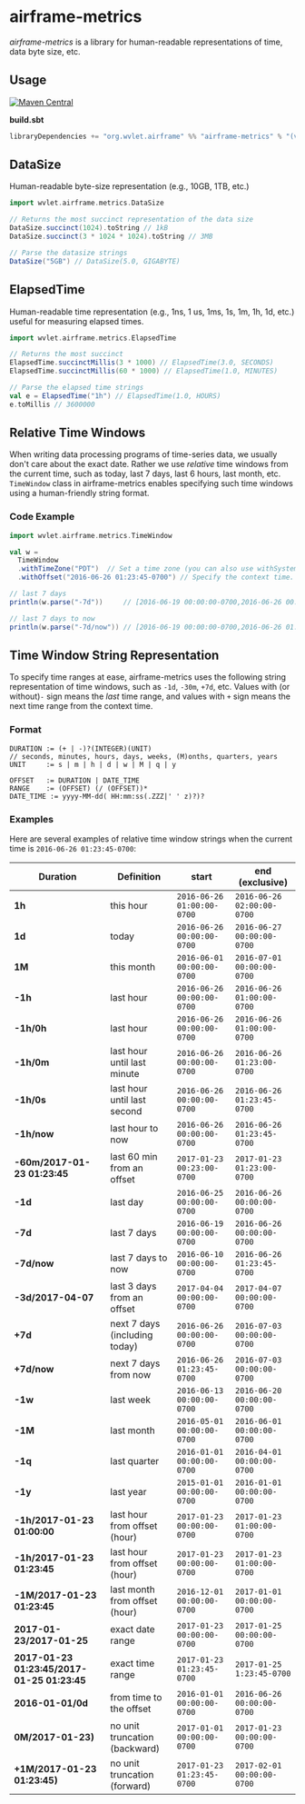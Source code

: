 airframe-metrics
====

*airframe-metrics* is a library for human-readable representations of time, data byte size, etc.


## Usage
[![Maven Central](https://maven-badges.herokuapp.com/maven-central/org.wvlet.airframe/airframe-surface_2.12/badge.svg)](http://central.maven.org/maven2/org/wvlet/airframe/airframe-metrics_2.12/)

**build.sbt**

```scala
libraryDependencies += "org.wvlet.airframe" %% "airframe-metrics" % "(version)"
```


## DataSize

Human-readable byte-size representation (e.g., 10GB, 1TB, etc.)

```scala
import wvlet.airframe.metrics.DataSize

// Returns the most succinct representation of the data size
DataSize.succinct(1024).toString // 1kB
DataSize.succinct(3 * 1024 * 1024).toString // 3MB

// Parse the datasize strings
DataSize("5GB") // DataSize(5.0, GIGABYTE)
```

## ElapsedTime

Human-readable time representation (e.g., 1ns, 1 us, 1ms, 1s, 1m, 1h, 1d, etc.) useful for
measuring elapsed times.

```scala
import wvlet.airframe.metrics.ElapsedTime

// Returns the most succinct
ElapsedTime.succinctMillis(3 * 1000) // ElapsedTime(3.0, SECONDS)
ElapsedTime.succinctMillis(60 * 1000) // ElapsedTime(1.0, MINUTES)

// Parse the elapsed time strings
val e = ElapsedTime("1h") // ElapsedTime(1.0, HOURS)
e.toMillis // 3600000
```


## Relative Time Windows

When writing data processing programs of time-series data, we usually don't care about the exact date. Rather we use *relative* time windows from the current time, such as today, last 7 days, last 6 hours, last month, etc.
`TimeWindow` class in airframe-metrics enables specifying such time windows using a human-friendly string format.

### Code Example
```scala
import wvlet.airframe.metrics.TimeWindow

val w =
  TimeWindow
  .withTimeZone("PDT")  // Set a time zone (you can also use withSystemTimeZone, withUTC, etc.)
  .withOffset("2016-06-26 01:23:45-0700") // Specify the context time. The default is the current time.

// last 7 days
println(w.parse("-7d"))     // [2016-06-19 00:00:00-0700,2016-06-26 00:00:00-0700)

// last 7 days to now
println(w.parse("-7d/now")) // [2016-06-19 00:00:00-0700,2016-06-26 01:23:45-0700)
```

## Time Window String Representation

To specify time ranges at ease, airframe-metrics uses the following string representation of time windows, such as `-1d`, `-30m`, `+7d`, etc.
Values with (or without)`-` sign means the *last* time range, and values with `+` sign means the next time range from the context time.

### Format

```
DURATION := (+ | -)?(INTEGER)(UNIT)
// seconds, minutes, hours, days, weeks, (M)onths, quarters, years
UNIT     := s | m | h | d | w | M | q | y

OFFSET   := DURATION | DATE_TIME
RANGE    := (OFFSET) (/ (OFFSET))*
DATE_TIME := yyyy-MM-dd( HH:mm:ss(.ZZZ|' ' z)?)?
```

### Examples

Here are several examples of relative time window strings when the current time is `2016-06-26 01:23:45-0700`:

| Duration| Definition | start      | end (exclusive) |
|---------|------------|------------|-----------------|
|   __1h__    | this hour  | `2016-06-26 01:00:00-0700` | `2016-06-26 02:00:00-0700` |
|   __1d__    | today | `2016-06-26 00:00:00-0700` | `2016-06-27 00:00:00-0700` |
|   __1M__    | this month | `2016-06-01 00:00:00-0700` | `2016-07-01 00:00:00-0700` |
|  __-1h__   | last hour   |  `2016-06-26 00:00:00-0700` | `2016-06-26 01:00:00-0700`|
|  __-1h/0h__   | last hour   |  `2016-06-26 00:00:00-0700` | `2016-06-26 01:00:00-0700`|
|  __-1h/0m__   | last hour until last minute |  `2016-06-26 00:00:00-0700` | `2016-06-26 01:23:00-0700`|
|  __-1h/0s__   | last hour until last second |  `2016-06-26 00:00:00-0700` | `2016-06-26 01:23:45-0700`|
|  __-1h/now__   | last hour to now  |  `2016-06-26 00:00:00-0700` | `2016-06-26 01:23:45-0700`|
|__-60m/2017-01-23 01:23:45__| last 60 min from an offset | `2017-01-23 00:23:00-0700` | `2017-01-23 01:23:00-0700`|
|  __-1d__    | last day   |  `2016-06-25 00:00:00-0700` | `2016-06-26 00:00:00-0700`|
|  __-7d__    | last 7 days | `2016-06-19 00:00:00-0700` | `2016-06-26 00:00:00-0700`|
| __-7d/now__ | last 7 days to now | `2016-06-10 00:00:00-0700` | `2016-06-26 01:23:45-0700`|
|__-3d/2017-04-07__| last 3 days from an offset | `2017-04-04 00:00:00-0700` | `2017-04-07 00:00:00-0700`|
|__+7d__ | next 7 days (including today) | `2016-06-26 00:00:00-0700` | `2016-07-03 00:00:00-0700`|
|__+7d/now__| next 7 days from now | `2016-06-26 01:23:45-0700` | `2016-07-03 00:00:00-0700`|
|  __-1w__    | last week  |`2016-06-13 00:00:00-0700` | `2016-06-20 00:00:00-0700`|
|  __-1M__    | last month |`2016-05-01 00:00:00-0700` | `2016-06-01 00:00:00-0700`|
|  __-1q__    | last quarter |`2016-01-01 00:00:00-0700` | `2016-04-01 00:00:00-0700`|
|  __-1y__    | last year  |`2015-01-01 00:00:00-0700` | `2016-01-01 00:00:00-0700`|
|__-1h/2017-01-23 01:00:00__| last hour from offset (hour) | `2017-01-23 00:00:00-0700` | `2017-01-23 01:00:00-0700`|
|__-1h/2017-01-23 01:23:45__| last hour from offset (hour) | `2017-01-23 00:00:00-0700` | `2017-01-23 01:00:00-0700`|
|__-1M/2017-01-23 01:23:45__| last month from offset (hour) | `2016-12-01 00:00:00-0700` | `2017-01-01 00:00:00-0700`|
|__2017-01-23/2017-01-25__| exact date range | `2017-01-23 00:00:00-0700` | `2017-01-25 00:00:00-0700`|
|__2017-01-23 01:23:45/2017-01-25 01:23:45__| exact time range | `2017-01-23 01:23:45-0700` | `2017-01-25 1:23:45-0700`|
|__2016-01-01/0d__| from time to the offset | `2016-01-01 00:00:00-0700` | `2016-06-26 00:00:00-0700`|
|__0M/2017-01-23)__| no unit truncation (backward)| `2017-01-01 00:00:00-0700` | `2017-01-23 00:00:00-0700`|
|__+1M/2017-01-23 01:23:45)__| no unit truncation (forward)| `2017-01-23 01:23:45-0700` | `2017-02-01 00:00:00-0700`|
